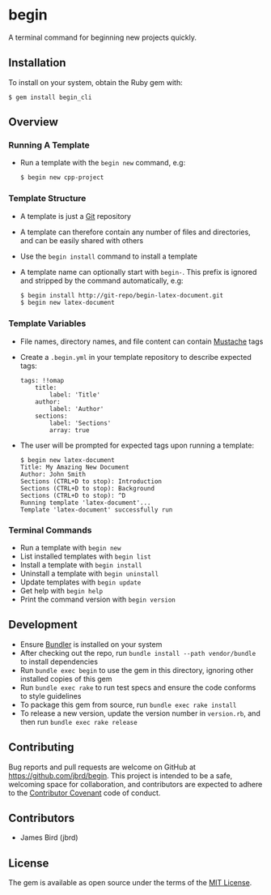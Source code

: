 # begin

A terminal command for beginning new projects quickly.

## Installation

To install on your system, obtain the Ruby gem with:

    $ gem install begin_cli


## Overview

### Running A Template

* Run a template with the ```begin new``` command, e.g:

  ```bash
  $ begin new cpp-project
  ```

### Template Structure

* A template is just a [Git](https://git-scm.com) repository


* A template can therefore contain any number of files and directories, and can be easily shared with others


* Use the ```begin install``` command to install a template


* A template name can optionally start with `begin-`. This prefix is ignored and stripped by the command automatically, e.g:

  ```bash
  $ begin install http://git-repo/begin-latex-document.git
  $ begin new latex-document
  ```

### Template Variables

* File names, directory names, and file content can contain [Mustache](https://mustache.github.io/mustache.5.html) tags


* Create a ```.begin.yml``` in your template repository to describe expected tags:

  ```
  tags: !!omap
      title:
          label: 'Title'
      author:
          label: 'Author'
      sections:
          label: 'Sections'
          array: true
  ```


* The user will be prompted for expected tags upon running a template:

  ```
  $ begin new latex-document
  Title: My Amazing New Document
  Author: John Smith
  Sections (CTRL+D to stop): Introduction
  Sections (CTRL+D to stop): Background
  Sections (CTRL+D to stop): ^D
  Running template 'latex-document'...
  Template 'latex-document' successfully run
  ```

### Terminal Commands

* Run a template with ```begin new```
* List installed templates with ```begin list```
* Install a template with ```begin install```
* Uninstall a template with ```begin uninstall```
* Update templates with ```begin update```
* Get help with ```begin help```
* Print the command version with ```begin version```


## Development

* Ensure [Bundler](http://bundler.io/) is installed on your system
* After checking out the repo, run ```bundle install --path vendor/bundle``` to install dependencies
* Run ```bundle exec begin``` to use the gem in this directory, ignoring other installed copies of this gem
* Run ```bundle exec rake``` to run test specs and ensure the code conforms to style guidelines
* To package this gem from source, run ```bundle exec rake install```
* To release a new version, update the version number in `version.rb`, and then run ```bundle exec rake release```


## Contributing

Bug reports and pull requests are welcome on GitHub at https://github.com/jbrd/begin. This project is intended to be a safe, welcoming space for collaboration, and contributors are expected to adhere to the [Contributor Covenant](http://contributor-covenant.org) code of conduct.


## Contributors

* James Bird (jbrd)


## License

The gem is available as open source under the terms of the [MIT License](http://opensource.org/licenses/MIT).

